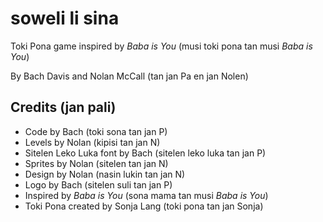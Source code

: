 # soweli li sina
Toki Pona game inspired by *Baba is You* (musi toki pona tan musi *Baba is You*)

By Bach Davis and Nolan McCall (tan jan Pa en jan Nolen)

## Credits (jan pali)
* Code by Bach (toki sona tan jan P)
* Levels by Nolan (kipisi tan jan N)
* Sitelen Leko Luka font by Bach (sitelen leko luka tan jan P)
* Sprites by Nolan (sitelen tan jan N)
* Design by Nolan (nasin lukin tan jan N)
* Logo by Bach (sitelen suli tan jan P)
* Inspired by *Baba is You* (sona mama tan musi *Baba is You*)
* Toki Pona created by Sonja Lang (toki pona tan jan Sonja) 
